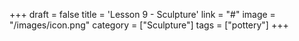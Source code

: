 +++
draft = false
title = 'Lesson 9 - Sculpture'
link = "#"
image = "/images/icon.png"
category = ["Sculpture"]
tags = ["pottery"]
+++

